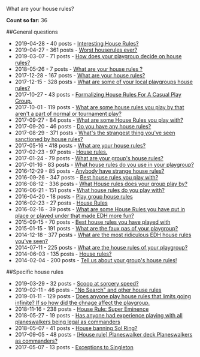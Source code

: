 What are your house rules?

**Count so far:** 36

##General questions

* 2019-04-28 - 40 posts - [Interesting House Rules?](https://www.reddit.com/r/EDH/comments/bidzzt/interesting_house_rules/)
* 2019-04-27 - 361 posts - [Worst houserules ever?](https://www.reddit.com/r/EDH/comments/bi1wt5/worst_houserules_ever/)
* 2019-03-07 - 71 posts - [How does your playgroup decide on house rules?](https://www.reddit.com/r/EDH/comments/ayc6in/how_does_your_playgroup_decide_on_house_rules/)
* 2018-05-26 - 7 posts - [What are your house rules ?](https://www.reddit.com/r/EDH/comments/8mdud5/what_are_your_house_rules/)
* 2017-12-28 - 167 posts - [What are your house rules?](https://www.reddit.com/r/EDH/comments/7mmzz5/what_are_your_house_rules/)
* 2017-12-15 - 328 posts - [What are some of your local playgroups house rules?](https://www.reddit.com/r/EDH/comments/7jzucy/what_are_some_of_your_local_playgroups_house_rules/)
* 2017-10-27 - 43 posts - [Formalizing House Rules For A Casual Play Group.](https://www.reddit.com/r/EDH/comments/78wtrm/formalizing_house_rules_for_a_casual_play_group/)
* 2017-10-01 - 119 posts - [What are some house rules you play by that aren't a part of normal or tournament play?](https://www.reddit.com/r/EDH/comments/7a0i6q/what_are_some_house_rules_you_play_by_that_arent/)
* 2017-09-27 - 84 posts - [What are some House Rules you play with?](https://www.reddit.com/r/EDH/comments/72u65s/what_are_some_house_rules_you_play_with/)
* 2017-09-20 - 46 posts - [Do you have any house rules?](https://www.reddit.com/r/EDH/comments/71e1ak/do_you_have_any_house_rules/)
* 2017-08-29 - 371 posts - [What's the strangest thing you've seen sanctioned by house rules?](https://www.reddit.com/r/EDH/comments/6wnuxw/whats_the_strangest_thing_youve_seen_sanctioned/)
* 2017-05-16 - 418 posts - [What are your house rules?](https://www.reddit.com/r/EDH/comments/6bh96g/what_are_your_house_rules/)
* 2017-02-23 - 97 posts - [House rules.](https://www.reddit.com/r/EDH/comments/5vrupf/house_rules/)
* 2017-01-24 - 79 posts - [What are your group's house rules?](https://www.reddit.com/r/EDH/comments/5pyqej/what_are_your_groups_house_rules/)
* 2017-01-16 - 83 posts - [What house rules do you use in your playgroup?](https://www.reddit.com/r/EDH/comments/5oa3rn/what_house_rules_do_you_use_in_your_playgroup/)
* 2016-12-29 - 85 posts - [Anybody have strange house rules?](https://www.reddit.com/r/EDH/comments/5ktszm/anybody_have_strange_house_rules/)
* 2016-09-26 - 347 posts - [Best house rules you play with?](https://www.reddit.com/r/EDH/comments/54jhl1/best_house_rules_you_play_with/)
* 2016-08-12 - 336 posts - [What House rules does your group play by?](https://www.reddit.com/r/EDH/comments/4xcwpv/what_house_rules_does_your_group_play_by/)
* 2016-06-21 - 151 posts - [What house rules do you play with?](https://www.reddit.com/r/EDH/comments/4ke426/what_house_rules_do_you_play_with/)
* 2016-04-20 - 18 posts - [Play group house rules](https://www.reddit.com/r/EDH/comments/4fpdvp/play_group_house_rules/)
* 2016-02-23 - 27 posts - [House Rules](https://www.reddit.com/r/EDH/comments/478m7s/house_rules/)
* 2016-02-16 - 39 posts - [What are some House Rules you have put in place or played under that made EDH more fun?](https://www.reddit.com/r/EDH/comments/464zac/what_are_some_house_rules_you_have_put_in_place/)
* 2015-09-15 - 70 posts - [Best house rules you have played with](https://www.reddit.com/r/EDH/comments/3l1foo/best_house_rules_you_have_played_with/)
* 2015-01-15 - 191 posts - [What are the faux pas of your playgroup?](https://www.reddit.com/r/EDH/comments/2shdt6/what_are_the_faux_pas_of_your_playgroup/)
* 2014-12-18 - 377 posts - [What are the most ridiculous EDH house rules you've seen?](https://www.reddit.com/r/EDH/comments/2pq2qz/what_are_the_most_ridiculous_edh_house_rules/)
* 2014-07-11 - 225 posts - [What are the house rules of your playgroup?](https://www.reddit.com/r/EDH/comments/2aec33/what_are_the_house_rules_of_your_playgroup/)
* 2014-06-03 - 135 posts - [House rules?](https://www.reddit.com/r/EDH/comments/277th7/house_rules/)
* 2014-02-04 - 200 posts - [Tell us about your group's house rules!](https://www.reddit.com/r/EDH/comments/1wzys1/tell_us_about_your_groups_house_rules/)

##Specific house rules

* 2019-03-29 - 32 posts - [Scoop at sorcery speed?](https://www.reddit.com/r/EDH/comments/b71onh/scoop_at_sorcery_speed/)
* 2019-02-11 - 46 posts - ["No Search" and other house rules](https://www.reddit.com/r/EDH/comments/apgp9v/no_search_and_other_house_rules/)
* 2019-01-11 - 129 posts - [Does anyone play house rules that limits going infinite? If so how did the chnage affect the playgroup.](https://www.reddit.com/r/EDH/comments/af1838/does_anyone_play_house_rules_that_limits_going/)
* 2018-11-16 - 238 posts - [House Rule: Super Eminence](https://www.reddit.com/r/EDH/comments/9xj6xh/house_rule_super_eminence/)
* 2018-05-27 - 19 posts - [Has anyone had experience playing with all planeswalkers being legal as commanders](https://www.reddit.com/r/EDH/comments/8mg7vg/has_anyone_had_experience_playing_with_all/)
* 2018-05-07 - 41 posts - [House banning Sol Ring?](https://www.reddit.com/r/EDH/comments/8hntfh/house_banning_sol_ring/)
* 2017-09-05 - 48 posts - [\[House rule\] Planeswalker deck Planeswalkers as commanders?](https://www.reddit.com/r/EDH/comments/6y8zn7/house_rule_planeswalker_deck_planeswalkers_as/)
* 2017-05-07 - 13 posts - [Exceptions to Singleton](https://www.reddit.com/r/EDH/comments/8hkvc3/exceptions_to_singleton/)
